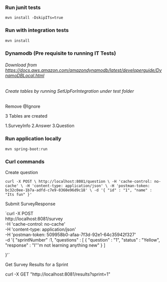 ### Run junit tests

`mvn install -DskipITs=true`

### Run with integration tests

`mvn install`

### Dynamodb (Pre requisite to running IT Tests)

###### Download from https://docs.aws.amazon.com/amazondynamodb/latest/developerguide/DynamoDBLocal.html

###### Create tables by running SetUpForIntegration under test folder

Remove @Ignore 

3 Tables are created 

1.SurveyInfo 
2.Answer
3.Question

### Run application locally

`mvn spring-boot:run`

### Curl commands 

Create question

`curl -X POST \
   http://localhost:8081/question \
   -H 'cache-control: no-cache' \
   -H 'content-type: application/json' \
   -H 'postman-token: bc32c0ee-1b7a-adfd-c7e9-0360e96d9c18' \
   -d '{
 "id" : "1",
 "name" : "Its fun"
 }'`
 
 Submit SurveyResponse 
 
 `curl -X POST \
    http://localhost:8081/survey \
    -H 'cache-control: no-cache' \
    -H 'content-type: application/json' \
    -H 'postman-token: 509958b0-afaa-7f3d-92e1-64c35942f327' \
    -d '{
  	"sprintNumber" :1,
  	"questions" :
  	[
  		{
  			"question" : "1",
  			"status" : "Yellow",
  			"response" : "I'\''m not learning anything new"
  		}
  	]
  	
  }'`
  
  Get Survey Results for a Sprint 
  
  curl -X GET "http://localhost:8081/results?sprint=1"